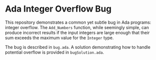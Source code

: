 # Ada Integer Overflow Bug

This repository demonstrates a common yet subtle bug in Ada programs: integer overflow.  The `Add_Numbers` function, while seemingly simple, can produce incorrect results if the input integers are large enough that their sum exceeds the maximum value for the `Integer` type.

The bug is described in `bug.ada`. A solution demonstrating how to handle potential overflow is provided in `bugSolution.ada`.